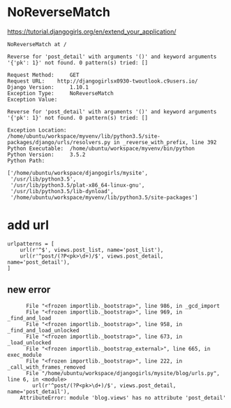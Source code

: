 
# NoReverseMatch
https://tutorial.djangogirls.org/en/extend_your_application/

    NoReverseMatch at /
    
    Reverse for 'post_detail' with arguments '()' and keyword arguments '{'pk': 1}' not found. 0 pattern(s) tried: []
    
    Request Method: 	GET
    Request URL: 	http://djangogirlsx0930-twoutlook.c9users.io/
    Django Version: 	1.10.1
    Exception Type: 	NoReverseMatch
    Exception Value: 	
    
    Reverse for 'post_detail' with arguments '()' and keyword arguments '{'pk': 1}' not found. 0 pattern(s) tried: []
    
    Exception Location: 	/home/ubuntu/workspace/myvenv/lib/python3.5/site-packages/django/urls/resolvers.py in _reverse_with_prefix, line 392
    Python Executable: 	/home/ubuntu/workspace/myvenv/bin/python
    Python Version: 	3.5.2
    Python Path: 	
    
    ['/home/ubuntu/workspace/djangogirls/mysite',
     '/usr/lib/python3.5',
     '/usr/lib/python3.5/plat-x86_64-linux-gnu',
     '/usr/lib/python3.5/lib-dynload',
     '/home/ubuntu/workspace/myvenv/lib/python3.5/site-packages']
     
     
# add url

    urlpatterns = [
        url(r'^$', views.post_list, name='post_list'),
        url(r'^post/(?P<pk>\d+)/$', views.post_detail, name='post_detail'),
    ]

## new error

          File "<frozen importlib._bootstrap>", line 986, in _gcd_import
          File "<frozen importlib._bootstrap>", line 969, in _find_and_load
          File "<frozen importlib._bootstrap>", line 958, in _find_and_load_unlocked
          File "<frozen importlib._bootstrap>", line 673, in _load_unlocked
          File "<frozen importlib._bootstrap_external>", line 665, in exec_module
          File "<frozen importlib._bootstrap>", line 222, in _call_with_frames_removed
          File "/home/ubuntu/workspace/djangogirls/mysite/blog/urls.py", line 6, in <module>
            url(r'^post/(?P<pk>\d+)/$', views.post_detail, name='post_detail'),
        AttributeError: module 'blog.views' has no attribute 'post_detail'
     
     